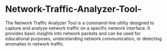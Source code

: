 # Network-Traffic-Analyzer-Tool-
The Network Traffic Analyzer Tool is a command-line utility designed to capture and analyze network traffic on a specific network interface. It provides basic insights into network packets and can be used for educational purposes, understanding network communication, or detecting anomalies in network traffic.
